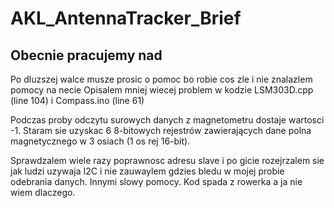 # AKL_AntennaTracker_Brief

## Obecnie pracujemy nad

Po dluzszej walce musze prosic o pomoc bo robie cos zle i nie znalazlem pomocy na necie
Opisalem mniej wiecej problem w kodzie LSM303D.cpp (line 104) i Compass.ino (line 61)

Podczas proby odczytu surowych danych z magnetometru dostaje wartosci -1.
Staram sie uzyskac 6 8-bitowych rejestrów zawierających dane polna magnetycznego w 3 osiach (1 os rej 16-bit).

Sprawdzalem wiele razy poprawnosc adresu slave i po gicie rozejrzalem sie jak ludzi uzywaja I2C i nie zauwaylem gdzies bledu w mojej probie odebrania danych.
Innymi slowy pomocy.
Kod spada z rowerka a ja nie wiem dlaczego.
